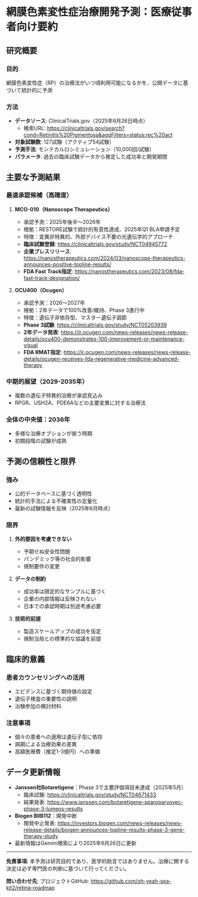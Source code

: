 # 網膜色素変性症治療開発予測：医療従事者向け要約

## 研究概要

### 目的
網膜色素変性症（RP）の治療法がいつ頃利用可能になるかを、公開データに基づいて統計的に予測

### 方法
- **データソース**: ClinicalTrials.gov（2025年6月26日時点）
  - 検索URL: https://clinicaltrials.gov/search?cond=Retinitis%20Pigmentosa&aggFilters=status:rec%20act
- **対象試験数**: 127試験（アクティブ54試験）
- **予測手法**: モンテカルロシミュレーション（10,000回/試験）
- **パラメータ**: 過去の臨床試験データから推定した成功率と開発期間

## 主要な予測結果

### 最速承認候補（高確度）

1. **MCO-010（Nanoscope Therapeutics）**
   - 承認予測：2025年後半～2026年
   - 根拠：RESTORE試験で統計的有意性達成、2025年Q1 BLA申請予定
   - 特徴：変異非特異的、外部デバイス不要の光遺伝学的アプローチ
   - **臨床試験登録**: https://clinicaltrials.gov/study/NCT04945772
   - **企業プレスリリース**: https://nanostherapeutics.com/2024/03/nanoscope-therapeutics-announces-positive-topline-results/
   - **FDA Fast Track指定**: https://nanostherapeutics.com/2023/08/fda-fast-track-designation/

2. **OCU400（Ocugen）**
   - 承認予測：2026～2027年
   - 根拠：2年データで100%改善/維持、Phase 3進行中
   - 特徴：遺伝子非依存型、マスター遺伝子調節
   - **Phase 3試験**: https://clinicaltrials.gov/study/NCT05203939
   - **2年データ発表**: https://ir.ocugen.com/news-releases/news-release-details/ocu400-demonstrates-100-improvement-or-maintenance-visual
   - **FDA RMAT指定**: https://ir.ocugen.com/news-releases/news-release-details/ocugen-receives-fda-regenerative-medicine-advanced-therapy

### 中期的展望（2029-2035年）
- 複数の遺伝子特異的治療が承認見込み
- RPGR、USH2A、PDE6Aなどの主要変異に対する治療法

### 全体の中央値：2036年
- 多様な治療オプションが揃う時期
- 初期段階の試験が成熟

## 予測の信頼性と限界

### 強み
- 公的データベースに基づく透明性
- 統計的手法による不確実性の定量化
- 最新の試験情報を反映（2025年6月時点）

### 限界
1. **外的要因を考慮できない**
   - 予期せぬ安全性問題
   - パンデミック等の社会的影響
   - 規制要件の変更

2. **データの制約**
   - 成功率は限定的なサンプルに基づく
   - 企業の内部情報は反映されない
   - 日本での承認時期は別途考慮必要

3. **技術的前提**
   - 製造スケールアップの成功を仮定
   - 規制当局との標準的な協議を前提

## 臨床的意義

### 患者カウンセリングへの活用
- エビデンスに基づく期待値の設定
- 遺伝子検査の重要性の説明
- 治験参加の検討材料

### 注意事項
- 個々の患者への適用は遺伝子型に依存
- 病期による治療効果の差異
- 高額医療費（推定1-3億円）への準備

## データ更新情報

- **Janssen社Botaretigene**：Phase 3で主要評価項目未達成（2025年5月）
  - 臨床試験: https://clinicaltrials.gov/study/NCT04671433
  - 結果発表: https://www.janssen.com/botaretigene-sparoparvovec-phase-3-lumeos-results
- **Biogen BIIB112**：開発中断
  - 開発中止発表: https://investors.biogen.com/news-releases/news-release-details/biogen-announces-topline-results-phase-3-gene-therapy-study
- 最新情報はGemini検索により2025年6月26日に更新

---

**免責事項**: 本予測は研究目的であり、医学的助言ではありません。治療に関する決定は必ず専門医の判断に基づいて行ってください。

**問い合わせ先**: プロジェクトGitHub: https://github.com/oh-yeah-sea-kit2/retina-roadmap